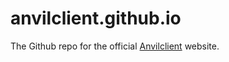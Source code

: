 # anvilclient.github.io
The Github repo for the official [Anvilclient](https://github.com/Anvilclient/Anvilclient) website.
